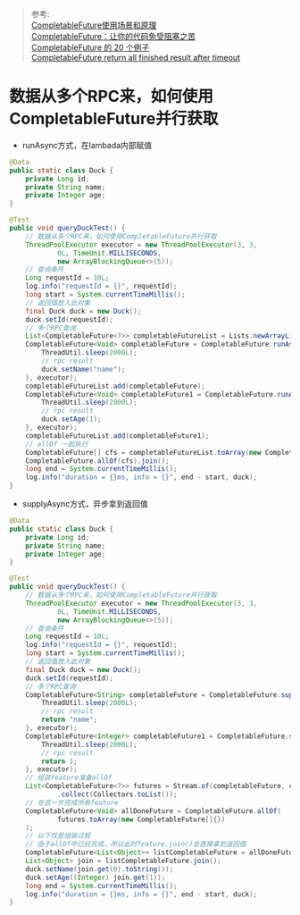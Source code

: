 > 参考:  
> [CompletableFuture使用场景和原理](https://segmentfault.com/a/1190000022882357)  
> [CompletableFuture：让你的代码免受阻塞之苦](https://juejin.cn/post/6844904024332828685#heading-8)  
> [CompletableFuture 的 20 个例子](https://juejin.cn/post/6844903590792790030)  
> [CompletableFuture return all finished result after timeout](https://stackoverflow.com/questions/56503017/completablefuture-return-all-finished-result-after-timeout)  


# 数据从多个RPC来，如何使用CompletableFuture并行获取

- runAsync方式，在lambada内部赋值  

```java
@Data
public static class Duck {
    private Long id;
    private String name;
    private Integer age;
}

@Test
public void queryDuckTest() {
    // 数据从多个RPC来，如何使用CompletableFuture并行获取
    ThreadPoolExecutor executor = new ThreadPoolExecutor(3, 3,
            0L, TimeUnit.MILLISECONDS,
            new ArrayBlockingQueue<>(5));
    // 查询条件
    Long requestId = 10L;
    log.info("requestId = {}", requestId);
    long start = System.currentTimeMillis();
    // 返回值放入此对象
    final Duck duck = new Duck();
    duck.setId(requestId);
    // 多个RPC查询
    List<CompletableFuture<?>> completableFutureList = Lists.newArrayList();
    CompletableFuture<Void> completableFuture = CompletableFuture.runAsync(() -> {
        ThreadUtil.sleep(2000L);
        // rpc result
        duck.setName("name");
    }, executor);
    completableFutureList.add(completableFuture);
    CompletableFuture<Void> completableFuture1 = CompletableFuture.runAsync(() -> {
        ThreadUtil.sleep(2000L);
        // rpc result
        duck.setAge(1);
    }, executor);
    completableFutureList.add(completableFuture1);
    // allOf 一起执行
    CompletableFuture[] cfs = completableFutureList.toArray(new CompletableFuture[0]);
    CompletableFuture.allOf(cfs).join();
    long end = System.currentTimeMillis();
    log.info("duration = {}ms, info = {}", end - start, duck);
}
```

- supplyAsync方式，异步拿到返回值

```java
@Data
public static class Duck {
    private Long id;
    private String name;
    private Integer age;
}

@Test
public void queryDuckTest() {
    // 数据从多个RPC来，如何使用CompletableFuture并行获取
    ThreadPoolExecutor executor = new ThreadPoolExecutor(3, 3,
            0L, TimeUnit.MILLISECONDS,
            new ArrayBlockingQueue<>(5));
    // 查询条件
    Long requestId = 10L;
    log.info("requestId = {}", requestId);
    long start = System.currentTimeMillis();
    // 返回值放入此对象
    final Duck duck = new Duck();
    duck.setId(requestId);
    // 多个RPC查询
    CompletableFuture<String> completableFuture = CompletableFuture.supplyAsync(() -> {
        ThreadUtil.sleep(2000L);
        // rpc result
        return "name";
    }, executor);
    CompletableFuture<Integer> completableFuture1 = CompletableFuture.supplyAsync(() -> {
        ThreadUtil.sleep(2000L);
        // rpc result
        return 1;
    }, executor);
    // 组装feature准备allOf
    List<CompletableFuture<?>> futures = Stream.of(completableFuture, completableFuture1)
            .collect(Collectors.toList());
    // 在这一步完成所有feature
    CompletableFuture<Void> allDoneFuture = CompletableFuture.allOf(
            futures.toArray(new CompletableFuture[]{})
    );
    // 以下仅是组装过程
    // 由于allOf中已经完成，所以此时feature.join()会直接拿到返回值
    CompletableFuture<List<Object>> listCompletableFuture = allDoneFuture.thenApply(v -> futures.stream().map(CompletableFuture::join).collect(Collectors.toList()));
    List<Object> join = listCompletableFuture.join();
    duck.setName(join.get(0).toString());
    duck.setAge((Integer) join.get(1));
    long end = System.currentTimeMillis();
    log.info("duration = {}ms, info = {}", end - start, duck);
}
```